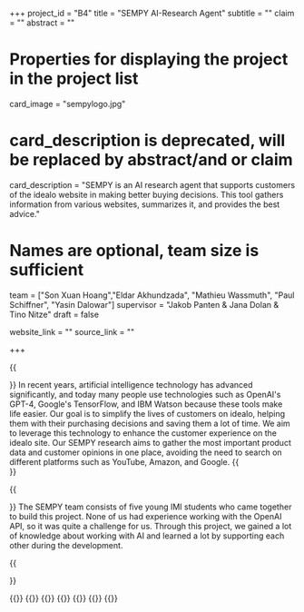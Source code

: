 +++
project_id = "B4"
title = "SEMPY AI-Research Agent"
subtitle = ""
claim = ""
abstract = ""

# Properties for displaying the project in the project list
card_image = "sempylogo.jpg"
# card_description is deprecated, will be replaced by abstract/and or claim
card_description = "SEMPY is an AI research agent that supports customers of the idealo website in making better buying decisions. This tool gathers information from various websites, summarizes it, and provides the best advice." 

# Names are optional, team size is sufficient
team = ["Son Xuan Hoang","Eldar Akhundzada", "Mathieu Wassmuth", "Paul Schiffner", "Yasin Dalowar"]
supervisor = "Jakob Panten & Jana Dolan & Tino Nitze"
draft = false

website_link = ""
source_link = ""

+++


{{<section title="Our Goal">}}
In recent years, artificial intelligence technology has advanced significantly, and today many people use technologies such as OpenAI's GPT-4, Google's TensorFlow, and IBM Watson because these tools make life easier. Our goal is to simplify the lives of customers on idealo, helping them with their purchasing decisions and saving them a lot of time. We aim to leverage this technology to enhance the customer experience on the idealo site. Our SEMPY research aims to gather the most important product data and customer opinions in one place, avoiding the need to search on different platforms such as YouTube, Amazon, and Google. 
{{</section>}}

{{<section title="The team">}}
The SEMPY team consists of five young IMI students who came together to build this project. None of us had experience working with the OpenAI API, so it was quite a challenge for us. Through this project, we gained a lot of knowledge about working with AI and learned a lot by supporting each other during the development.

{{</section>}} 

{{<gallery>}}
{{<team-member image="son.jpg" name="Son Xuan Hoang">}} 
{{<team-member image="paul.jpg" name="Paul Schiffner">}}
{{<team-member image="yasin.jpg" name="Yasin Dalowar">}}
{{<team-member image="mathieu.jpg" name="Mathieu Wassmuth">}}
{{<team-member image="eldar.jpg" name="Eldar Akhundzada">}}
{{</gallery>}}

